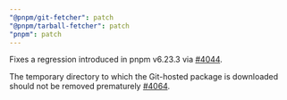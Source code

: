 ```yaml
---
"@pnpm/git-fetcher": patch
"@pnpm/tarball-fetcher": patch
"pnpm": patch
---
```


Fixes a regression introduced in pnpm v6.23.3 via [#4044](https://github.com/pnpm/pnpm/pull/4044).

The temporary directory to which the Git-hosted package is downloaded should not be removed prematurely [#4064](https://github.com/pnpm/pnpm/issues/4064).
